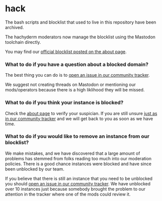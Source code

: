 # hack

The bash scripts and blocklist that used to live in this repository have been archived. 

The hachyderm moderators now manage the blocklist using the Mastodon toolchain directly. 

You may find our [official blocklist posted on the about page](https://hachyderm.io/about).

### What to do if you have a question about a blocked domain?

The best thing you can do is to [open an issue in our community tracker](https://github.com/hachyderm/community/issues).

We suggest not creating threads on Mastodon or mentioning our mods/operators because there is a high liklihood they will be missed.

### What to do if you think your instance is blocked?

Check the [about page](https://hachyderm.io/about) to verify your suspician. If you are still unsure [just as in our community tracker](https://github.com/hachyderm/community/issues) and we will get back to you as soon as we have time.

### What to do if you would like to remove an instance from our blocklist?

We make mistakes, and we have discovered that a large amount of problems has stemmed from folks reading too much into our moderation policies.
There is a good chance instances were blocked and have since been unblocked by our team. 

If you believe that there is still an instance that you need to be unblocked you should [open an issue in our community tracker](https://github.com/hachyderm/community/issues). We have unblocked over 10 instances just because somebody brought the problem to our attention in the tracker where one of the mods could review it.
